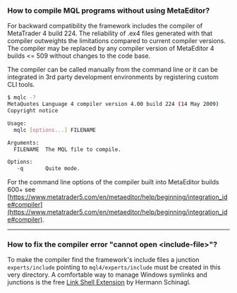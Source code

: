 
### How to compile MQL programs without using MetaEditor?
For backward compatibility the framework includes the compiler of MetaTrader 4 build 224. The reliability of .ex4 files generated 
with that compiler outweights the limitations compared to current compiler versions. The compiler may be replaced by any compiler 
version of MetaEditor 4 builds &lt;= 509 without changes to the code base.

The compiler can be called manually from the command line or it can be integrated in 3rd party development environments by registering 
custom CLI tools.

```bash
$ mqlc -?
MetaQuotes Language 4 compiler version 4.00 build 224 (14 May 2009)
Copyright notice

Usage:
  mqlc [options...] FILENAME

Arguments:
  FILENAME  The MQL file to compile.

Options:
   -q       Quite mode.
```

For the command line options of the compiler built into MetaEditor builds 600+ see [https://www.metatrader5.com/en/metaeditor/help/beginning/integration_ide#compiler](https://www.metatrader5.com/en/metaeditor/help/beginning/integration_ide#compiler).
- - -

### How to fix the compiler error "cannot open &lt;include-file&gt;"?
To make the compiler find the framework's include files a junction `experts/include` pointing to `mql4/experts/include`
must be created in this very directory. A comfortable way to manage Windows symlinks and junctions is the free
[Link Shell Extension](http://schinagl.priv.at/nt/hardlinkshellext/linkshellextension.html) by Hermann Schinagl.
